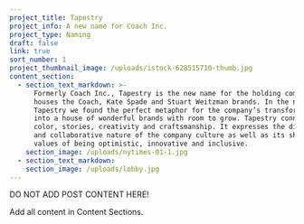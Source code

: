 ```yaml
---
project_title: Tapestry
project_info: A new name for Coach Inc.
project_type: Naming
draft: false
link: true
sort_number: 1
project_thumbnail_image: /uploads/istock-628515710-thumb.jpg
content_section:
  - section_text_markdown: >-
      Formerly Coach Inc., Tapestry is the new name for the holding company that
      houses the Coach, Kate Spade and Stuart Weitzman brands. In the name
      Tapestry we found the perfect metaphor for the company’s transformation
      into a house of wonderful brands with room to grow. Tapestry connotes
      color, stories, creativity and craftsmanship. It expresses the diversity
      and collaborative nature of the company culture as well as its shared
      values of being optimistic, innovative and inclusive.
    section_image: /uploads/nytimes-01-1.jpg
  - section_text_markdown:
    section_image: /uploads/lobby.jpg
---
```

DO NOT ADD POST CONTENT HERE!

Add all content in Content Sections.